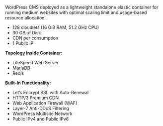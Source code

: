 WordPress CMS deployed as a lightweight standalone elastic container for running medium websites with optimal scaling limit and usage-based resource allocation:

* 128 cloudlets (16 GiB RAM, 51.2 GHz CPU)
* 30 GB of Disk
* CDN per consumption
* 1 Public IP

**Topology inside Container:** 

* LiteSpeed Web Server
* MariaDB
* Redis

**Built-In Functionality:**

* Let’s Encrypt SSL with Auto-Renewal
* HTTP/3 Premium CDN
* Web Application Firewall (WAF)
* Layer-7 Anti-DDoS Filtering
* WordPress Multisite Network
* Public IPv4 and Public IPv6
